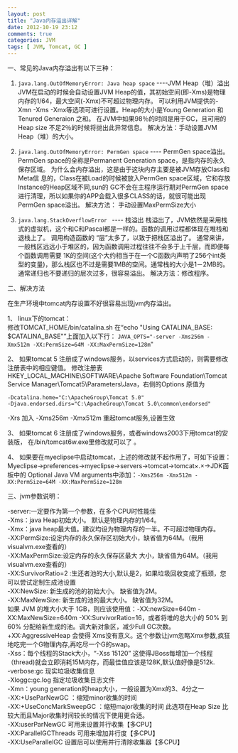 ```yaml
---
layout: post
title: "Java内存溢出详解"
date: 2012-10-19 23:12
comments: true
categories: JVM
tags: [ JVM, Tomcat, GC ]
---
```


 
一、常见的Java内存溢出有以下三种：
 
1. `java.lang.OutOfMemoryError: Java heap space` ----JVM Heap（堆）溢出
JVM在启动的时候会自动设置JVM Heap的值，其初始空间(即-Xms)是物理内存的1/64，最大空间(-Xmx)不可超过物理内存。
可以利用JVM提供的-Xmn -Xms -Xmx等选项可进行设置。Heap的大小是Young Generation 和Tenured Generaion 之和。
在JVM中如果98％的时间是用于GC，且可用的Heap size 不足2％的时候将抛出此异常信息。
解决方法：手动设置JVM Heap（堆）的大小。    
 <!--more-->   
2. `java.lang.OutOfMemoryError: PermGen space`  ---- PermGen space溢出。 
PermGen space的全称是Permanent Generation space，是指内存的永久保存区域。
为什么会内存溢出，这是由于这块内存主要是被JVM存放Class和Meta信 息的，Class在被Load的时候被放入PermGen space区域，它和存放Instance的Heap区域不同,sun的 GC不会在主程序运行期对PermGen space进行清理，所以如果你的APP会载入很多CLASS的话，就很可能出现PermGen space溢出。
解决方法： 手动设置MaxPermSize大小
 
3. `java.lang.StackOverflowError `  ---- 栈溢出
栈溢出了，JVM依然是采用栈式的虚拟机，这个和C和Pascal都是一样的。函数的调用过程都体现在堆栈和退栈上了。
调用构造函数的 “层”太多了，以致于把栈区溢出了。
通常来讲，一般栈区远远小于堆区的，因为函数调用过程往往不会多于上千层，而即便每个函数调用需要 1K的空间(这个大约相当于在一个C函数内声明了256个int类型的变量)，那么栈区也不过是需要1MB的空间。通常栈的大小是1－2MB的。
通常递归也不要递归的层次过多，很容易溢出。
解决方法：修改程序。
 
 
二、解决方法
 
在生产环境中tomcat内存设置不好很容易出现jvm内存溢出。
 
1、 linux下的tomcat：  
修改TOMCAT_HOME/bin/catalina.sh 
在“echo "Using CATALINA_BASE: $CATALINA_BASE"”上面加入以下行： 
`JAVA_OPTS="-server -Xms256m -Xmx512m -XX:PermSize=64M -XX:MaxPermSize=128m`" 
 
2、 如果tomcat 5 注册成了windows服务，以services方式启动的，则需要修改注册表中的相应键值。
修改注册表HKEY_LOCAL_MACHINE\SOFTWARE\Apache Software Foundation\Tomcat Service Manager\Tomcat5\Parameters\Java，右侧的Options
原值为

	-Dcatalina.home="C:\ApacheGroup\Tomcat 5.0"
	-Djava.endorsed.dirs="C:\ApacheGroup\Tomcat 5.0\common\endorsed"
-Xrs
加入 -Xms256m -Xmx512m 
重起tomcat服务,设置生效
 
3、 如果tomcat 6 注册成了windows服务，或者windows2003下用tomcat的安装版，
在/bin/tomcat6w.exe里修改就可以了 。
 
 
 
4、 如果要在myeclipse中启动tomcat，上述的修改就不起作用了，可如下设置：
Myeclipse->preferences->myeclipse->servers->tomcat->tomcat×.×->JDK面板中的
Optional Java VM arguments中添加：`-Xms256m -Xmx512m -XX:PermSize=64M -XX:MaxPermSize=128m`
 
 
 
三、jvm参数说明：
 
-server:一定要作为第一个参数，在多个CPU时性能佳    
-Xms：java Heap初始大小。 默认是物理内存的1/64。   
-Xmx：java heap最大值。建议均设为物理内存的一半。不可超过物理内存。  
-XX:PermSize:设定内存的永久保存区初始大小，缺省值为64M。（我用visualvm.exe查看的）   
-XX:MaxPermSize:设定内存的永久保存区最大 大小，缺省值为64M。（我用visualvm.exe查看的）   
-XX:SurvivorRatio=2  :生还者池的大小,默认是2，如果垃圾回收变成了瓶颈，您可以尝试定制生成池设置    
-XX:NewSize: 新生成的池的初始大小。 缺省值为2M。  
-XX:MaxNewSize: 新生成的池的最大大小。   缺省值为32M。   
如果 JVM 的堆大小大于 1GB，则应该使用值：-XX:newSize=640m -XX:MaxNewSize=640m -XX:SurvivorRatio=16，或者将堆的总大小的 50% 到 60% 分配给新生成的池。调大新对象区，减少Full GC次数。  
+XX:AggressiveHeap 会使得 Xms没有意义。这个参数让jvm忽略Xmx参数,疯狂地吃完一个G物理内存,再吃尽一个G的swap。   
-Xss：每个线程的Stack大小，“-Xss 15120” 这使得JBoss每增加一个线程（thread)就会立即消耗15M内存，而最佳值应该是128K,默认值好像是512k.    
-verbose:gc 现实垃圾收集信息    
-Xloggc:gc.log 指定垃圾收集日志文件  
-Xmn：young generation的heap大小，一般设置为Xmx的3、4分之一    
-XX:+UseParNewGC ：缩短minor收集的时间    
-XX:+UseConcMarkSweepGC ：缩短major收集的时间 此选项在Heap Size 比较大而且Major收集时间较长的情况下使用更合适。   
-XX:userParNewGC 可用来设置并行收集【多CPU】   
-XX:ParallelGCThreads 可用来增加并行度【多CPU】   
-XX:UseParallelGC 设置后可以使用并行清除收集器【多CPU】   